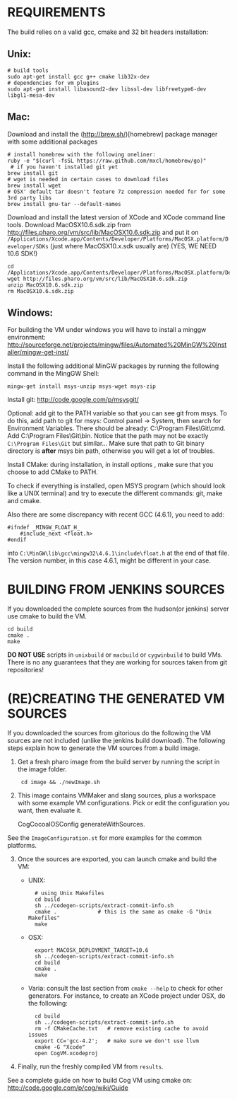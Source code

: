 REQUIREMENTS
============

The build relies on a valid gcc, cmake and 32 bit headers installation:

Unix:
-----
    
	# build tools
	sudo apt-get install gcc g++ cmake lib32x-dev
	# dependencies for vm plugins
	sudo apt-get install libasound2-dev libssl-dev libfreetype6-dev libgl1-mesa-dev

Mac:
-----
  Download and install the (http://brew.sh/)[homebrew] package manager with some additional packages

	# install homebrew with the following oneliner:
	ruby -e "$(curl -fsSL https://raw.github.com/mxcl/homebrew/go)"
	 # if you haven't installed git yet
	brew install git
	# wget is needed in certain cases to download files
	brew install wget
	# OSX' default tar doesn't feature 7z compression needed for for some 3rd party libs
	brew install gnu-tar --default-names

Download and install the latest version of XCode and XCode command line tools.
Download MacOSX10.6.sdk.zip from <http://files.pharo.org/vm/src/lib/MacOSX10.6.sdk.zip> and put it on
`/Applications/Xcode.app/Contents/Developer/Platforms/MacOSX.platform/Developer/SDKs` (just where MacOSX10.x.sdk usually are)
(YES, WE NEED 10.6 SDK!) 
	  
	cd /Applications/Xcode.app/Contents/Developer/Platforms/MacOSX.platform/Developer/SDKs
  	wget http://files.pharo.org/vm/src/lib/MacOSX10.6.sdk.zip
	unzip MacOSX10.6.sdk.zip
	rm MacOSX10.6.sdk.zip
  
Windows:
---------
For building the VM under windows you will have to install a minggw
environment: http://sourceforge.net/projects/mingw/files/Automated%20MinGW%20Installer/mingw-get-inst/

Install the following additional MinGW packages by running the following command in the MingGW Shell:
  
	mingw-get install msys-unzip msys-wget msys-zip

Install git: http://code.google.com/p/msysgit/

Optional: add git to the PATH variable so that you can see git from msys. To do this, add path to git for msys: Control panel -> System, then search for Environment Variables. There should be already: C:\Program Files\Git\cmd. Add C:\Program Files\Git\bin. Notice that the path may not be exactly `C:\Program Files\Git` but similar…
Make sure that path to Git binary directory is **after** msys bin path, otherwise you will get a lot of troubles.

Install CMake: during installation, in install options , make sure that you choose to add CMake to PATH.

To check if everything is installed, open MSYS program (which should look like a UNIX terminal) and try to execute the different commands: git, make and cmake.

Also there are some discrepancy with recent GCC (4.6.1), you need to add:

	#ifndef _MINGW_FLOAT_H_
		#include_next <float.h>
	#endif

into `C:\MinGW\lib\gcc\mingw32\4.6.1\include\float.h` at the end of that file.
The version number, in this case 4.6.1, might be different in your case.


BUILDING FROM JENKINS SOURCES
=============================

If you downloaded the complete sources from the hudson(or jenkins) server use cmake
to build the VM.

    cd build
    cmake .
    make

**DO NOT USE** scripts in `unixbuild` or `macbuild` or `cygwinbuild` to build VMs.
There is no any guarantees that they are working for sources taken from git repositories!


(RE)CREATING THE GENERATED VM SOURCES
=====================================

If you downloaded the sources from gitorious do the following the VM sources
are not included (unlike the jenkins build download). The following steps
explain how to generate the VM sources from a build image.

1. Get a fresh pharo image from the build server by running the script in
the image folder.

        cd image && ./newImage.sh


2. This image contains VMMaker and slang sources, plus a workspace with some
example VM configurations.
Pick or edit the configuration you want, then evaluate it.

	CogCocoaIOSConfig generateWithSources.

See the `ImageConfiguration.st` for more examples for the common platforms.


3. Once the sources are exported, you can launch cmake and build the VM:

    - UNIX:

            # using Unix Makefiles
            cd build
            sh ../codegen-scripts/extract-commit-info.sh
            cmake .             # this is the same as cmake -G "Unix Makefiles"
            make

    - OSX:

            export MACOSX_DEPLOYMENT_TARGET=10.6
            sh ../codegen-scripts/extract-commit-info.sh
            cd build
            cmake .
            make

    - Varia: consult the last section from `cmake --help` to check for other
    generators. For instance, to create an XCode project under OSX, do the following:

            cd build
            sh ../codegen-scripts/extract-commit-info.sh
            rm -f CMakeCache.txt   # remove existing cache to avoid issues
            export CC='gcc-4.2';   # make sure we don't use llvm
            cmake -G "Xcode"
            open CogVM.xcodeproj


4. Finally, run the freshly compiled VM from `results`.


See a complete guide on how to build Cog VM using cmake on:
http://code.google.com/p/cog/wiki/Guide

